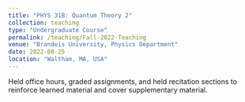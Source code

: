 ```yaml
---
title: "PHYS 31B: Quantum Theory 2"
collection: teaching
type: "Undergraduate Course"
permalink: /teaching/Fall-2022-Teaching
venue: "Brandeis University, Physics Department"
date: 2022-08-25
location: "Waltham, MA, USA"
---
```


Held office hours, graded assignments, and held recitation sections to reinforce learned material and cover supplementary material.
